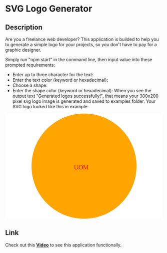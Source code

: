 # SVG Logo Generator

## Description

Are you a freelance web developer? This application is builded to help you to generate a simple logo for your projects, so you don't have to pay for a graphic designer.

Simply run "npm start" in the command line, then input value into these prompted requirements:
- Enter up to three character for the text:
- Enter the text color (keyword or hexadecimal):
- Choose a shape:
- Enter the shape color (keyword or hexadecimal):
When you see the output text "Generated logos successfully!", that means your 300x200 pixel svg logo image is generated and saved to examples folder. Your SVG logo looked like this in example:

![Mock Up Image](./examples/logo.svg)

## Link
Check out this **[Video](https://app.screencastify.com/v3/watch/SsKjZGYGZXB1iyUhCVBe)** to see this application functionally.
